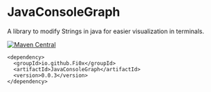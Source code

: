 # JavaConsoleGraph
A library to modify Strings in java for easier visualization in terminals.

[![Maven Central](https://maven-badges.herokuapp.com/maven-central/io.github.Fi0x/JavaConsoleGraph/badge.svg)](https://maven-badges.herokuapp.com/maven-central/io.github.Fi0x/JavaConsoleGraph/)
```
<dependency>
  <groupId>io.github.Fi0x</groupId>
  <artifactId>JavaConsoleGraph</artifactId>
  <version>0.0.3</version>
</dependency>
```
